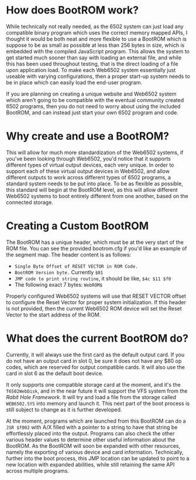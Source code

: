 # How does BootROM work?

While technically not really needed,  as the 6502 system can just load any compatible binary program which uses the correct memory mapped APIs,  I thought it would be both neat and more flexible to use a BootROM which is suppose to be as small as possible at less than 256 bytes in size, which is embedded with the compiled JavaScript program.  This allows the system to get started much sooner than say with loading an external file, and while this has been used throughout testing, that is the direct loading of a file upon application load.  To make each Web6502 system essentially just useable with varying configurations, then a proper start-up system needs to be in place which can easily load the end-user program.

If you are planning on creating a unique website and Web6502 system which aren't going to be compatible with the eventual community created 6502 programs, then you do not need to worry about using the included BootROM, and can instead just start your own 6502 program and code.

# Why create and use a BootROM?

This will allow for much more standardization of the Web6502 systems, if you've been looking through Web6502, you'd notice that it supports different types of virtual output devices, each very unique.  In order to support each of these virtual output devices in Web6502, and allow different outputs to work across different types of 6502 programs, a standard system needs to be put into place.  To be as flexible as possible, this standard will begin at the BootROM level, as this will allow different Web6502 systems to boot entirely different from one another, based on the connected storage.

# Creating a Custom BootROM

The BootROM has a unique header, which must be at the very start of the ROM file.  You can see the provided bootrom.cfg if you'd like an example of the segment map.  The header content is as follows:

  * `Single Byte Offset of RESET VECTOR in ROM Code.`
  * `BootROM Version byte.`  Currently `$01`
  * `JMP code to print string routine`, it should be like, `$4c $11 $f0`
  * The following exact 7 bytes: `WebROM$`

Properly configured Web6502 systems will use that RESET VECTOR offset to configure the Reset Vector for proper system initialization.  If this header is not provided, then the current Web6502 ROM device will set the Reset Vector to the start address of the ROM.

# What does the current BootROM do?

Currently, it will always use the first card as the default output card.  If you do not have an output card in slot 0, be sure it does not have any $80 op codes, which are reserved for output compatible cards.  It will also use the card in slot 6 as the default boot device.

It only supports one compatible storage card at the moment, and it's the `T6502WebDisk`, and in the near future it will support the VFS system from the *Rabit Hole Framework*.  It will try and load a file from the storage called `WEB6502.SYS` into memory and launch it.  This next part of the boot process is still subject to change as it is further developed.

At the moment, programs which are launched from this BootROM can do a `JSR $f002` with A/X filled with a pointer to a string to have that string be effortlessly placed into the output.  Programs can also check the other various header values to determine other useful information about the BootROM.  As the BootROM will soon be expanded with other resources, namely the exporting of various device and card information.  Technically, further into the boot process, this JMP location can be updated to point to a new location with expanded abilities, while still retaining the same API across multiple programs.
